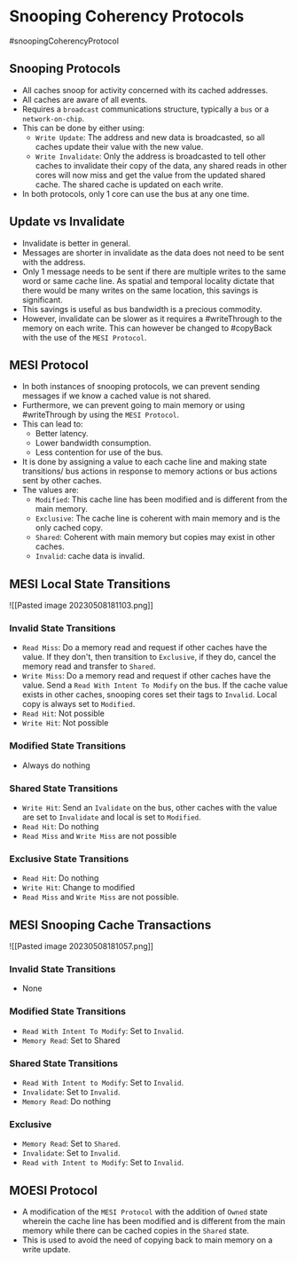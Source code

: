 # Snooping Coherency Protocols
#snoopingCoherencyProtocol
## Snooping Protocols
* All caches snoop for activity concerned with its cached addresses.
* All caches are aware of all events.
* Requires a `broadcast` communications structure, typically a `bus` or a `network-on-chip`.
* This can be done by either using:
	* `Write Update`: The address and new data is broadcasted, so all caches update their value with the new value.
	* `Write Invalidate`: Only the address is broadcasted to tell other caches to invalidate their copy of the data, any shared reads in other cores will now miss and get the value from the updated shared cache. The shared cache is updated on each write.
* In both protocols, only 1 core can use the bus at any one time.
## Update vs Invalidate
* Invalidate is better in general.
* Messages are shorter in invalidate as the data does not need to be sent with the address.
* Only 1 message needs to be sent if there are multiple writes to the same word or same cache line. As spatial and temporal locality dictate that there would be many writes on the same location, this savings is significant.
* This savings is useful as bus bandwidth is a precious commodity.
* However, invalidate can be slower as it requires a #writeThrough  to the memory on each write. This can however be changed to #copyBack with the use of the `MESI Protocol`.

## MESI Protocol
* In both instances of snooping protocols, we can prevent sending messages if we know a cached value is not shared.
* Furthermore, we can prevent going to main memory or using #writeThrough by using the `MESI Protocol`.
* This can lead to:
	* Better latency.
	* Lower bandwidth consumption.
	* Less contention for use of the bus.
* It is done by assigning a value to each cache line and making state transitions/ bus actions in response to memory actions or bus actions sent by other caches.
* The values are:
	* `Modified`: This cache line has been modified and is different from the main memory.
	* `Exclusive`: The cache line is coherent with main memory and is the only cached copy.
	* `Shared`: Coherent with main memory but copies may exist in other caches.
	* `Invalid`: cache data is invalid.

## MESI Local State Transitions
![[Pasted image 20230508181103.png]]
### Invalid State Transitions
* `Read Miss`: Do a memory read and request if other caches have the value. If they don't, then transition to `Exclusive`, if they do, cancel the memory read and transfer to `Shared`.
* `Write Miss`: Do a memory read and request if other caches have the value. Send a `Read With Intent To Modify` on the bus. If the cache value exists in other caches, snooping cores set their tags to `Invalid`. Local copy is always set to `Modified`. 
* `Read Hit`: Not possible
* `Write Hit`: Not possible
### Modified State Transitions
* Always do nothing
### Shared State Transitions
* `Write Hit`: Send an `Ivalidate` on the bus, other caches with the value are set to `Invalidate` and local is set to `Modified`.
* `Read Hit`: Do nothing
* `Read Miss` and `Write Miss` are not possible
### Exclusive State Transitions
* `Read Hit`: Do nothing
* `Write Hit`: Change to modified
* `Read Miss` and `Write Miss` are not possible.

## MESI Snooping Cache Transactions
![[Pasted image 20230508181057.png]]
### Invalid State Transitions
* None
### Modified State Transitions
* `Read With Intent To Modify`: Set to `Invalid`.
* `Memory Read`: Set to Shared
### Shared State Transitions
* `Read With Intent to Modify`: Set to `Invalid`.
* `Invalidate`: Set to `Invalid`.
* `Memory Read`: Do nothing
### Exclusive
* `Memory Read`: Set to `Shared`. 
* `Invalidate`: Set to `Invalid`.
* `Read with Intent to Modify`: Set to `Invalid`.

## MOESI Protocol
* A modification of the `MESI Protocol` with the addition of `Owned` state wherein the cache line has been modified and is different from the main memory while there can be cached copies in the `Shared` state.
* This is used to avoid the need of copying back to main memory on a write update.


